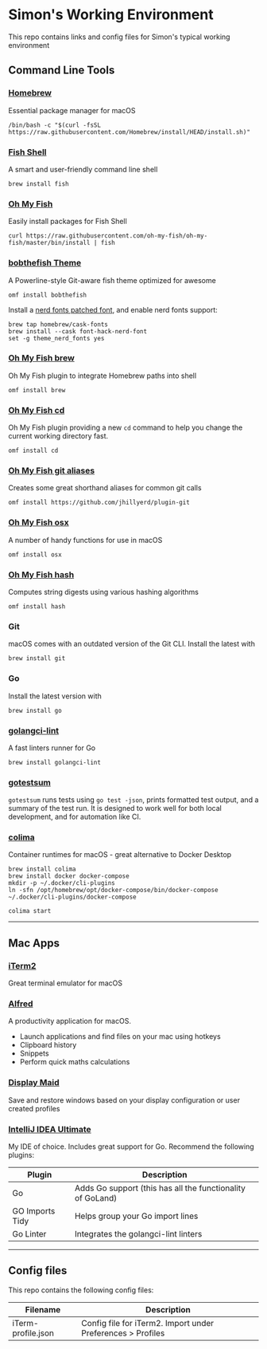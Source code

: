 # Simon's Working Environment

This repo contains links and config files for Simon's typical working environment

## Command Line Tools

### [Homebrew](https://brew.sh/)
Essential package manager for macOS

`/bin/bash -c "$(curl -fsSL https://raw.githubusercontent.com/Homebrew/install/HEAD/install.sh)"`

### [Fish Shell](https://fishshell.com/)
A smart and user-friendly command line shell

`brew install fish`

### [Oh My Fish](https://github.com/oh-my-fish/oh-my-fish)
Easily install packages for Fish Shell

`curl https://raw.githubusercontent.com/oh-my-fish/oh-my-fish/master/bin/install | fish`

### [bobthefish Theme](https://github.com/oh-my-fish/theme-bobthefish)
A Powerline-style Git-aware fish theme optimized for awesome

`omf install bobthefish`

Install a [nerd fonts patched font](https://github.com/ryanoasis/nerd-fonts#option-4-homebrew-fonts), and enable nerd fonts support:

```shell
brew tap homebrew/cask-fonts
brew install --cask font-hack-nerd-font
set -g theme_nerd_fonts yes
```

### [Oh My Fish brew](https://github.com/oh-my-fish/plugin-brew)
Oh My Fish plugin to integrate Homebrew paths into shell

`omf install brew`

### [Oh My Fish cd](https://github.com/oh-my-fish/plugin-cd)
Oh My Fish plugin providing a new `cd` command to help you change the current working directory fast.

`omf install cd`

### [Oh My Fish git aliases](https://github.com/jhillyerd/plugin-git)
Creates some great shorthand aliases for common git calls

`omf install https://github.com/jhillyerd/plugin-git`

### [Oh My Fish osx](https://github.com/oh-my-fish/plugin-osx)
A number of handy functions for use in macOS

`omf install osx`

### [Oh My Fish hash](https://github.com/oh-my-fish/plugin-hash)
Computes string digests using various hashing algorithms

`omf install hash`

### Git
macOS comes with an outdated version of the Git CLI. Install the latest with 

`brew install git`

### Go
Install the latest version with

`brew install go`

### [golangci-lint](https://golangci-lint.run/)
A fast linters runner for Go

`brew install golangci-lint`

### [gotestsum](https://github.com/gotestyourself/gotestsum)
`gotestsum` runs tests using `go test -json`, prints formatted test output, and a summary of the test run. It is designed to work well for both local development, and for automation like CI.

### [colima](https://github.com/abiosoft/colima)
Container runtimes for macOS - great alternative to Docker Desktop

```shell
brew install colima
brew install docker docker-compose
mkdir -p ~/.docker/cli-plugins
ln -sfn /opt/homebrew/opt/docker-compose/bin/docker-compose ~/.docker/cli-plugins/docker-compose

colima start
```

---

## Mac Apps

### [iTerm2](https://iterm2.com/)
Great terminal emulator for macOS

### [Alfred](https://www.alfredapp.com/)
A productivity application for macOS.

- Launch applications and find files on your mac using hotkeys
- Clipboard history
- Snippets
- Perform quick maths calculations

### [Display Maid](https://funk-isoft.com/display-maid.html)
Save and restore windows based on your display configuration or user created profiles

### [IntelliJ IDEA Ultimate](https://www.jetbrains.com/idea/)
My IDE of choice. Includes great support for Go. Recommend the following plugins:

| Plugin | Description                                                |
| --- |------------------------------------------------------------|
| Go | Adds Go support (this has all the functionality of GoLand) |
| GO Imports Tidy | Helps group your Go import lines |
| Go Linter | Integrates the golangci-lint linters |


---

## Config files
This repo contains the following config files:

| Filename | Description                                                 |
| -------- |-------------------------------------------------------------|
| iTerm-profile.json | Config file for iTerm2. Import under Preferences > Profiles |
